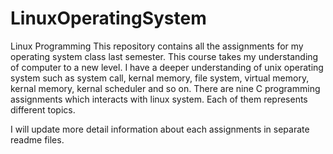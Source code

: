 # LinuxOperatingSystem
Linux Programming
This repository contains all the assignments for my operating system class last semester. This course takes my understanding of computer to
a new level. I have a deeper understanding of unix operating system such as system call, kernal memory, file system, virtual memory, kernal
memory, kernal scheduler and so on. There are nine C programming assignments which interacts with linux system. Each of them represents different topics.

I will update more detail information about each assignments in separate readme files. 
